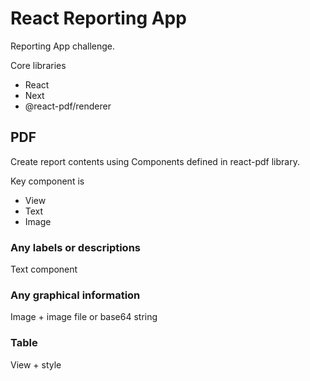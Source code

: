 # React Reporting App

Reporting App challenge.

Core libraries

- React
- Next
- @react-pdf/renderer

## PDF

Create report contents using Components defined in react-pdf library.

Key component is

- View
- Text
- Image

### Any labels or descriptions

Text component

### Any graphical information

Image + image file or base64 string

### Table

View + style
